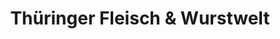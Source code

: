 ---
title: "Thüringer Fleisch & Wurstwelt"
url: /moritzburg/thueringer-fleisch-und-wurstwelt/
shop: Metzgerei
---